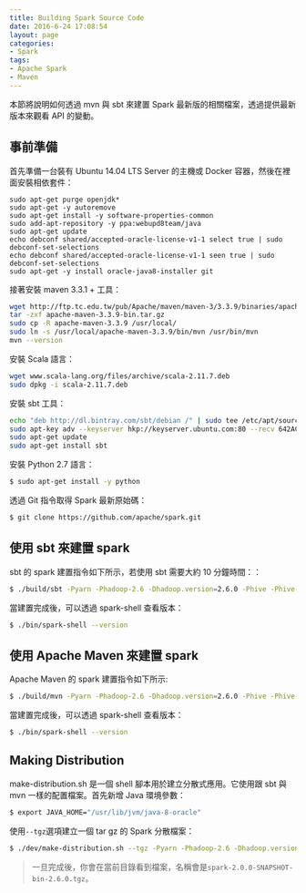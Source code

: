 ```yaml
---
title: Building Spark Source Code
date: 2016-6-24 17:08:54
layout: page
categories:
- Spark
tags:
- Apache Spark
- Maven
---
```

本節將說明如何透過 mvn 與 sbt 來建置 Spark 最新版的相關檔案，透過提供最新版本來觀看 API 的變動。

<!--more-->

## 事前準備
首先準備一台裝有 Ubuntu 14.04 LTS Server 的主機或 Docker 容器，然後在裡面安裝相依套件：
```
sudo apt-get purge openjdk*
sudo apt-get -y autoremove
sudo apt-get install -y software-properties-common
sudo add-apt-repository -y ppa:webupd8team/java
sudo apt-get update
echo debconf shared/accepted-oracle-license-v1-1 select true | sudo debconf-set-selections
echo debconf shared/accepted-oracle-license-v1-1 seen true | sudo debconf-set-selections
sudo apt-get -y install oracle-java8-installer git
```

接著安裝 maven 3.3.1 + 工具：
```sh
wget http://ftp.tc.edu.tw/pub/Apache/maven/maven-3/3.3.9/binaries/apache-maven-3.3.9-bin.tar.gz
tar -zxf apache-maven-3.3.9-bin.tar.gz
sudo cp -R apache-maven-3.3.9 /usr/local/
sudo ln -s /usr/local/apache-maven-3.3.9/bin/mvn /usr/bin/mvn
mvn --version
```

安裝 Scala 語言：
```sh
wget www.scala-lang.org/files/archive/scala-2.11.7.deb
sudo dpkg -i scala-2.11.7.deb
```

安裝 sbt 工具：
```sh
echo "deb http://dl.bintray.com/sbt/debian /" | sudo tee /etc/apt/sources.list.d/sbt.list
sudo apt-key adv --keyserver hkp://keyserver.ubuntu.com:80 --recv 642AC823
sudo apt-get update
sudo apt-get install sbt
```

安裝 Python 2.7 語言：
```sh
$ sudo apt-get install -y python
```

透過 Git 指令取得 Spark 最新原始碼：
```sh
$ git clone https://github.com/apache/spark.git
```

## 使用 sbt 來建置 spark
sbt 的 spark 建置指令如下所示，若使用 sbt 需要大約 10 分鐘時間：：
```sh
$ ./build/sbt -Pyarn -Phadoop-2.6 -Dhadoop.version=2.6.0 -Phive -Phive-thriftserver -DskipTests clean assembly
```

當建置完成後，可以透過 spark-shell 查看版本：
```sh
$ ./bin/spark-shell --version
```

## 使用 Apache Maven 來建置 spark
Apache Maven 的 spark 建置指令如下所示:
```sh
$ ./build/mvn -Pyarn -Phadoop-2.6 -Dhadoop.version=2.6.0 -Phive -Phive-thriftserver -DskipTests clean install
```

當建置完成後，可以透過 spark-shell 查看版本：
```sh
$ ./bin/spark-shell --version
```

## Making Distribution
make-distribution.sh 是一個 shell 腳本用於建立分散式應用。它使用跟 sbt 與 mvn 一樣的配置檔案。首先新增 Java 環境參數：
```sh
$ export JAVA_HOME="/usr/lib/jvm/java-8-oracle"
```

使用`--tgz`選項建立一個 tar gz 的 Spark 分散檔案：
```sh
$ ./dev/make-distribution.sh --tgz -Pyarn -Phadoop-2.6 -Dhadoop.version=2.6.0 -Phive -Phive-thriftserver -DskipTests
```
> 一旦完成後，你會在當前目錄看到檔案，名稱會是`spark-2.0.0-SNAPSHOT-bin-2.6.0.tgz`。
